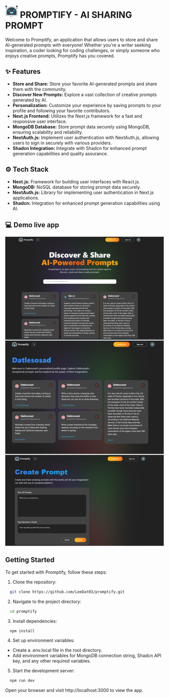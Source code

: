 # <img src="./public/logo.png" alt="logo" style="width:40px; height:40px"/> PROMPTIFY - AI SHARING PROMPT

Welcome to Promptify, an application that allows users to store and share AI-generated prompts with everyone! Whether you're a writer seeking inspiration, a coder looking for coding challenges, or simply someone who enjoys creative prompts, Promptify has you covered.

## ✨ Features

- **Store and Share:** Store your favorite AI-generated prompts and share them with the community.
- **Discover New Prompts:** Explore a vast collection of creative prompts generated by AI.
- **Personalization:** Customize your experience by saving prompts to your profile and following your favorite contributors.
- **Next.js Frontend:** Utilizes the Next.js framework for a fast and responsive user interface.
- **MongoDB Database:** Store prompt data securely using MongoDB, ensuring scalability and reliability.
- **NextAuth.js:** Implement user authentication with NextAuth.js, allowing users to sign in securely with various providers.
- **Shadcn Integration:** Integrate with Shadcn for enhanced prompt generation capabilities and quality assurance.

## ⚙️ Tech Stack

- **Next.js:** Framework for building user interfaces with React.js.
- **MongoDB:** NoSQL database for storing prompt data securely.
- **NextAuth.js:** Library for implementing user authentication in Next.js applications.
- **Shadcn:** Integration for enhanced prompt generation capabilities using AI.

## 💻 Demo live app

![](./demo/main.png)
![](./demo/user.png)
![](./demo/create.png)

## Getting Started

To get started with Promptify, follow these steps:

1. Clone the repository:

```bash
  git clone https://github.com/LeeDat03/promptify.git
```

2. Navigate to the project directory:

```bash
  cd promptify
```

3. Install dependencies:

```bash
  npm install
```

4. Set up environment variables:

- Create a .env.local file in the root directory.
- Add environment variables for MongoDB connection string, Shadcn API key, and any other required variables.

5. Start the development server:

```bash
  npm run dev
```

Open your browser and visit http://localhost:3000 to view the app.
